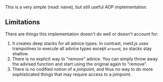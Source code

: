 This is a very simple (read: naive), but still useful AOP implementation.

## Limitations

There are things this implementation doesn't do well or doesn't account for:

1. It creates deep stacks for all advice types.  In contrast, meld.js uses trampolines to execute all advice types except `around`, so stacks stay shallow.
2. There is no explicit way to "remove" advice.  You can simply throw away the advised function and start using the original again to "remove".
3. There is no codified notion of a *joinpoint*, and thus no way to do more sophisticated things that may require access to a joinpoint.